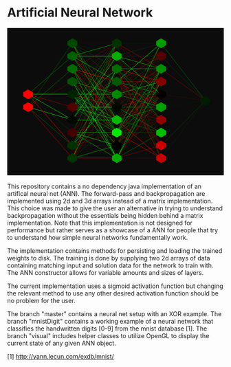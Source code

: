 # Artificial Neural Network

![Alt text](screenshot.png?raw=true "Screenshot of a visual representation of a ANN.")

This repository contains a no dependency java implementation of an artifical neural net (ANN). The forward-pass and backpropagation are implemented using 2d and 3d arrays instead of a matrix implementation.
This choice was made to give the user an alternative in trying to understand backpropagation without the essentials being hidden behind a matrix implementation. 
Note that this implementation is not designed for performance but rather serves as a showcase of a ANN for people that try to understand how simple neural networks fundamentally work.

The implementation contains methods for persisting and loading the trained weights to disk. The training is done by supplying two 2d arrays of data containing matching input and solution data for the network to train with. The ANN constructor allows for variable amounts and sizes of layers.

The current implementation uses a sigmoid activation function but changing the relevant method to use any other desired activation function should be no problem for the user.

The branch "master" contains a neural net setup with an XOR example.
The branch "mnistDigit" contains a working example of a neural network that classifies the handwritten digits [0-9] from the mnist database [1].
The branch "visual" includes helper classes to utilize OpenGL to display the current state of any given ANN object.


[1] http://yann.lecun.com/exdb/mnist/
